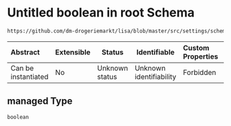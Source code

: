 # Untitled boolean in root Schema

```txt
https://github.com/dm-drogeriemarkt/lisa/blob/master/src/settings/schema.json#/properties/default_configs/properties/managed
```




| Abstract            | Extensible | Status         | Identifiable            | Custom Properties | Additional Properties | Access Restrictions | Defined In                                                                               |
| :------------------ | ---------- | -------------- | ----------------------- | :---------------- | --------------------- | ------------------- | ---------------------------------------------------------------------------------------- |
| Can be instantiated | No         | Unknown status | Unknown identifiability | Forbidden         | Allowed               | none                | [settings.schema.json\*](../../src/settings/settings.schema.json "open original schema") |

## managed Type

`boolean`
